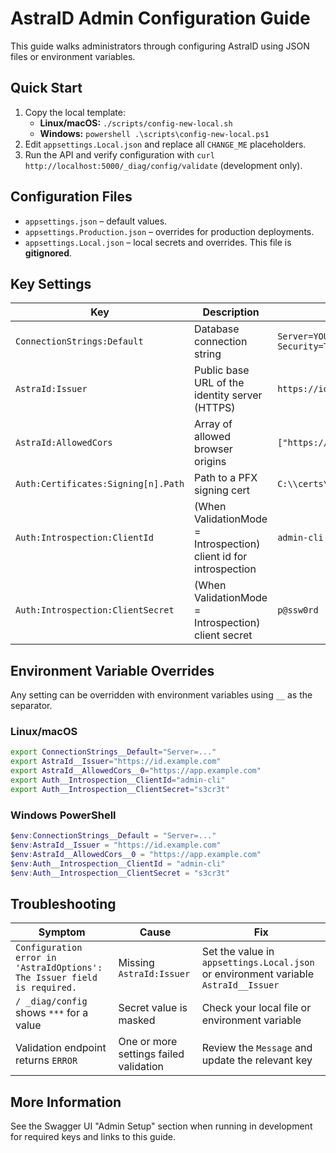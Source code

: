 # AstraID Admin Configuration Guide

This guide walks administrators through configuring AstraID using JSON files or environment variables.

## Quick Start
1. Copy the local template:
   - **Linux/macOS:** `./scripts/config-new-local.sh`
   - **Windows:** `powershell .\scripts\config-new-local.ps1`
2. Edit `appsettings.Local.json` and replace all `CHANGE_ME` placeholders.
3. Run the API and verify configuration with `curl http://localhost:5000/_diag/config/validate` (development only).

## Configuration Files
- `appsettings.json` – default values.
- `appsettings.Production.json` – overrides for production deployments.
- `appsettings.Local.json` – local secrets and overrides. This file is **gitignored**.

## Key Settings
| Key | Description | Example |
|-----|-------------|---------|
| `ConnectionStrings:Default` | Database connection string | `Server=YOUR_HOST\SQLEXPRESS;Database=AstraID;Integrated Security=True;Encrypt=True;TrustServerCertificate=True;` |
| `AstraId:Issuer` | Public base URL of the identity server (HTTPS) | `https://id.example.com` |
| `AstraId:AllowedCors` | Array of allowed browser origins | `["https://app.example.com"]` |
| `Auth:Certificates:Signing[n].Path` | Path to a PFX signing cert | `C:\\certs\\astraid-signing.pfx` |
| `Auth:Introspection:ClientId` | (When ValidationMode = Introspection) client id for introspection | `admin-cli` |
| `Auth:Introspection:ClientSecret` | (When ValidationMode = Introspection) client secret | `p@ssw0rd` |

## Environment Variable Overrides
Any setting can be overridden with environment variables using `__` as the separator.

### Linux/macOS
```bash
export ConnectionStrings__Default="Server=..."
export AstraId__Issuer="https://id.example.com"
export AstraId__AllowedCors__0="https://app.example.com"
export Auth__Introspection__ClientId="admin-cli"
export Auth__Introspection__ClientSecret="s3cr3t"
```

### Windows PowerShell
```powershell
$env:ConnectionStrings__Default = "Server=..."
$env:AstraId__Issuer = "https://id.example.com"
$env:AstraId__AllowedCors__0 = "https://app.example.com"
$env:Auth__Introspection__ClientId = "admin-cli"
$env:Auth__Introspection__ClientSecret = "s3cr3t"
```

## Troubleshooting
| Symptom | Cause | Fix |
|---------|-------|-----|
| `Configuration error in 'AstraIdOptions': The Issuer field is required.` | Missing `AstraId:Issuer` | Set the value in `appsettings.Local.json` or environment variable `AstraId__Issuer` |
| `/ _diag/config` shows `***` for a value | Secret value is masked | Check your local file or environment variable |
| Validation endpoint returns `ERROR` | One or more settings failed validation | Review the `Message` and update the relevant key |

## More Information
See the Swagger UI "Admin Setup" section when running in development for required keys and links to this guide.
